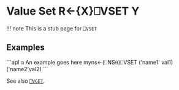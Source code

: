 <h1 class="heading"><span class="name">Value Set</span> <span class="command">R←{X}⎕VSET Y</span></h1>

!!! note
    This is a stub page for `⎕VSET`

<h2 class="example">Examples</h2>
```apl
⍝ An example goes here
myns←(⎕NS⍬)⎕VSET ('name1' val1) ('name2'val2)
```

See also [`⎕VGET`](vget.md).